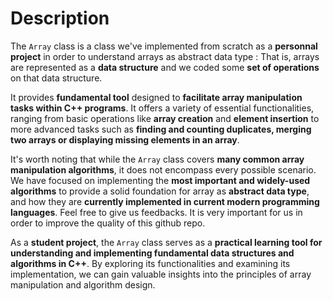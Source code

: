 # Description 

The `Array` class is a class we've implemented from scratch as a **personnal project** in order to understand arrays as abstract data type : That is, arrays are represented as a **data structure** and we coded some **set of operations** on that data structure. 

It provides **fundamental tool** designed to **facilitate array manipulation tasks within C++ programs**. It offers a variety of essential functionalities, ranging from basic operations like **array creation** and **element insertion** to more advanced tasks such as **finding and counting duplicates, merging two arrays or displaying missing elements in an array**.

It's worth noting that while the `Array` class covers **many common array manipulation algorithms**, it does not encompass every possible scenario. We have focused on implementing the **most important and widely-used algorithms** to provide a solid foundation for array as **abstract data type**, and how they are **currently implemented in current modern programming languages**. Feel free to give us feedbacks. It is very important for us in order to improve the quality of this github repo.

As a **student project**, the `Array` class serves as a **practical learning tool for understanding and implementing fundamental data structures and algorithms in C++**. By exploring its functionalities and examining its implementation, we can gain valuable insights into the principles of array manipulation and algorithm design.

